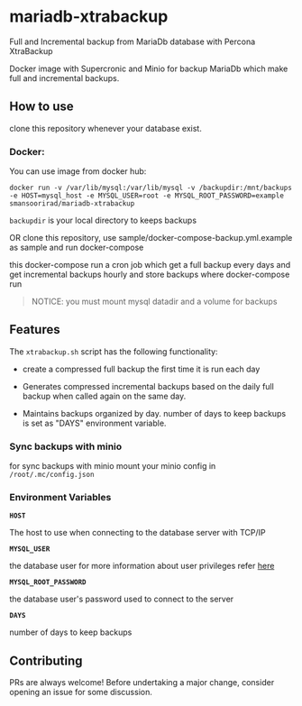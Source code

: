 # mariadb-xtrabackup
Full and Incremental backup from MariaDb database with Percona XtraBackup 

Docker image with Supercronic and Minio for backup MariaDb which make full and incremental backups.

## How to use

clone this repository whenever your database exist.

### Docker:

You can use image from docker hub:

```
docker run -v /var/lib/mysql:/var/lib/mysql -v /backupdir:/mnt/backups -e HOST=mysql_host -e MYSQL_USER=root -e MYSQL_ROOT_PASSWORD=example smansoorirad/mariadb-xtrabackup
```
`backupdir` is your local directory to keeps backups

OR clone this repository, use sample/docker-compose-backup.yml.example as sample and run docker-compose

this docker-compose run a cron job which get a full backup every days and get incremental backups hourly and store backups where docker-compose run

> NOTICE: you must mount mysql datadir and a volume for backups

## Features

The `xtrabackup.sh` script has the following functionality:

- create a compressed full backup the first time it is run each day

- Generates compressed incremental backups based on the daily full backup when called again on the same day.

- Maintains backups organized by day. number of days to keep backups is set as "DAYS" environment variable. 

### Sync backups with minio

for sync backups with minio mount your minio config in `/root/.mc/config.json`


### Environment Variables

**`HOST`** 

The host to use when connecting to the database server with TCP/IP

**`MYSQL_USER`**
 
the database user for more information about user privileges refer [here](https://www.percona.com/doc/percona-xtrabackup/2.4/using_xtrabackup/privileges.html#permissions-and-privileges-needed)

**`MYSQL_ROOT_PASSWORD`**

the database user's password used to connect to the server 

**`DAYS`**

number of days to keep backups

## Contributing
PRs are always welcome! Before undertaking a major change, consider opening an issue for some discussion.
